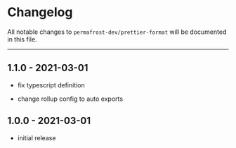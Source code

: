 # Changelog

All notable changes to `permafrost-dev/prettier-format` will be documented in this file.

---

## 1.1.0 - 2021-03-01

- fix typescript definition

- change rollup config to auto exports

## 1.0.0 - 2021-03-01

- initial release
